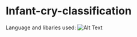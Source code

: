 # Infant-cry-classification










Language and libaries used:
![Alt Text](https://librosa.org/doc/main/_static/librosa_logo_text.svg)
